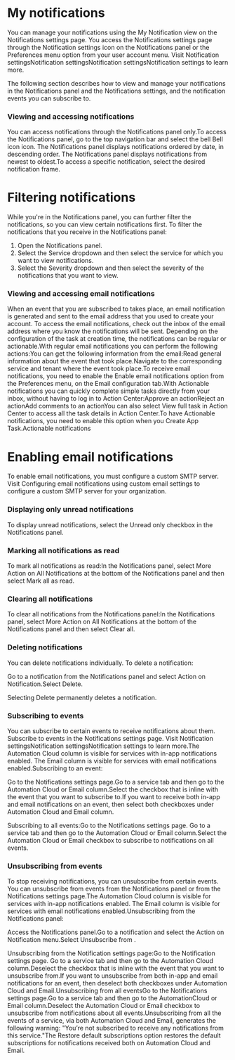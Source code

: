﻿# My notifications

You can manage your notifications using the My Notification view on the Notifications settings page. You access the Notifications settings page through the Notification settings icon on the Notifications panel or the Preferences menu option from your user account menu. Visit Notification settingsNotification settingsNotification settingsNotification settings to learn more.

The following section describes how to view and manage your notifications in the Notifications panel and the Notifications settings, and the notification events you can subscribe to.

### Viewing and accessing notifications

You can access notifications through the Notifications panel only.To access the Notifications panel, go to the top navigation bar and select the bell Bell icon icon. The Notifications panel displays notifications ordered by date, in descending order. The Notifications panel displays notifications from newest to oldest.To access a specific notification, select the desired notification frame.

# Filtering notifications

While you're in the Notifications panel, you can further filter the notifications, so you can view certain notifications first. To filter the notifications that you receive in the Notifications panel:

1. Open the Notifications panel.
2. Select the Service dropdown and then select the service for which you want to view notifications.
3. Select the Severity dropdown and then select the severity of the notifications that you want to view.


### Viewing and accessing email notifications

When an event that you are subscribed to takes place, an email notification is generated and sent to the email address that you used to create your account. To access the email notifications, check out the inbox of the email address where you know the notifications will be sent. Depending on the configuration of the task at creation time, the notifications can be regular or actionable.With regular email notifications you can perform the following actions:You can get the following information from the email:Read general information about the event that took place.Navigate to the corresponding service and tenant where the event took place.To receive email notifications, you need to enable the Enable email notifications option from the Preferences menu, on the Email configuration tab.With Actionable notifications you can quickly complete simple tasks directly from your inbox, without having to log in to Action Center:Approve an actionReject an actionAdd comments to an actionYou can also select View full task in Action Center to access all the task details in Action Center.To have Actionable notifications, you need to enable this option when you Create App Task.Actionable notifications

# Enabling email notifications

To enable email notifications, you must configure a custom SMTP server. Visit Configuring email notifications using custom email settings to configure a custom SMTP server for your organization.


### Displaying only unread notifications

To display unread notifications, select the Unread only checkbox in the Notifications panel.


### Marking all notifications as read

To mark all notifications as read:In the Notifications panel, select More Action on All Notifications at the bottom of the Notifications panel and then select Mark all as read.


### Clearing all notifications

To clear all notifications from the Notifications panel:In the Notifications panel, select More Action on All Notifications at the bottom of the Notifications panel and then select Clear all.


### Deleting notifications

You can delete notifications individually. To delete a notification:

Go to a notification from the Notifications panel and select Action on Notification.Select Delete.

Selecting Delete permanently deletes a notification.


### Subscribing to events

You can subscribe to certain events to receive notifications about them. Subscribe to events in
                the Notifications settings page. Visit Notification
                    settingsNotification settingsNotification settings to learn more.The Automation Cloud column is visible for services with in-app notifications enabled. The Email column is visible for services with email notifications enabled.Subscribing to an event:

Go to the Notifications settings page.Go to a service tab and then go to the Automation Cloud or Email column.Select the checkbox that is inline with the event that you want to subscribe to.If you want to receive both in-app and email notifications on an event, then select both checkboxes under Automation Cloud and Email column.

Subscribing to all events:Go to the Notifications settings page. Go to a service tab and then go to the Automation Cloud or Email column.Select the Automation Cloud or Email checkbox to subscribe to notifications on all events.


### Unsubscribing from events

To stop receiving notifications, you can unsubscribe from certain events. You can unsubscribe from events from the Notifications panel or from the Notifications settings page.The Automation Cloud column is visible for services with in-app notifications enabled. The Email column is visible for services with email notifications enabled.Unsubscribing from the Notifications panel:

Access the Notifications panel.Go to a notification and select the Action on Notification menu.Select Unsubscribe from <event>.

Unsubscribing from the Notification settings page:Go to the Notification settings page. Go to a service tab and then go to the Automation Cloud column.Deselect the checkbox that is inline with the event that you want to unsubscribe from.If you want to unsubscribe from both in-app and email notifications for an event, then deselect both checkboxes under Automation Cloud and Email.Unsubscribing from all eventsGo to the Notifications settings page.Go to a service tab and then go to the AutomationCloud or Email column.Deselect the Automation Cloud or Email checkbox to unsubscribe from notifications about all events.Unsubscribing from all the events of a service, via both Automation Cloud and Email, generates the following warning: "You’re not subscribed to receive any notifications from this service."The Restore default subscriptions option restores the default subscriptions for notifications received both on Automation Cloud and Email.

